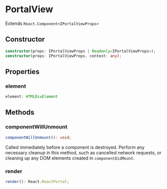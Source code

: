 # PortalView

Extends `React.Component<IPortalViewProps>`

## Constructor

```ts
constructor(props: IPortalViewProps | Readonly<IPortalViewProps>);
constructor(props: IPortalViewProps, context: any);
```

## Properties

### element

```ts
element: HTMLDivElement
```

## Methods

### componentWillUnmount

```ts
componentWillUnmount(): void;
```

Called immediately before a component is destroyed. Perform any necessary cleanup in this method, such as
cancelled network requests, or cleaning up any DOM elements created in `componentDidMount`.

### render

```ts
render(): React.ReactPortal;
```
